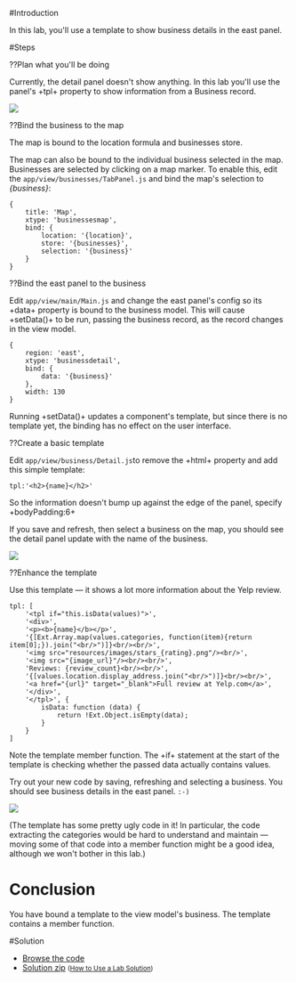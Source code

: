 #Introduction

In this lab, you'll use a template to show business details in the east panel.


#Steps

??Plan what you'll be doing

Currently, the detail panel doesn't show anything. In this lab you'll use the panel's +tpl+ property to show information from a Business record.

<img src="resources/images/yelp/DetailPanelUserSketch.png">

??Bind the business to the map

The map is bound to the location formula and businesses store. 

The map can also be bound to the individual business selected in the map. Businesses are 
selected by clicking on a map marker.  To enable this, edit the `app/view/businesses/TabPanel.js`
and bind the map's selection to *{business}*:

    {
        title: 'Map',
        xtype: 'businessesmap',
        bind: {
            location: '{location}',
            store: '{businesses}',
            selection: '{business}'
        }
    }


??Bind the east panel to the business
 
Edit `app/view/main/Main.js` and change the east panel's config so its +data+ property is 
bound to the business model. This will cause +setData()+ to be run, passing the business
record, as the record changes in the view model.
 
    {
        region: 'east',
        xtype: 'businessdetail',
        bind: {
            data: '{business}'
        },
        width: 130
    }
 
Running +setData()+ updates a component's template, but since there is no template yet, the binding has 
no effect on the user interface. 

??Create a basic template

Edit `app/view/business/Detail.js`to remove the +html+ property and add this simple template:

    tpl:'<h2>{name}</h2>'

So the information doesn't bump up against the edge of the panel, specify +bodyPadding:6+

If you save and refresh, then select a business on the map, you should see the
detail panel update with the name of the business.
 
<img src="resources/images/yelp/DetailSimpleTemplate.jpg"/>

??Enhance the template

Use this template &mdash; it shows a lot more information about the Yelp review.

    tpl: [
        '<tpl if="this.isData(values)">',
        '<div>',
        '<p><b>{name}</b></p>',
        '{[Ext.Array.map(values.categories, function(item){return item[0];}).join("<br/>")]}<br/><br/>',
        '<img src="resources/images/stars_{rating}.png"/><br/>',
        '<img src="{image_url}"/><br/><br/>',
        'Reviews: {review_count}<br/><br/>',
        '{[values.location.display_address.join("<br/>")]}<br/><br/>',
        '<a href="{url}" target="_blank">Full review at Yelp.com</a>',
        '</div>',
        '</tpl>', {
            isData: function (data) {
                return !Ext.Object.isEmpty(data);
            }
        }
    ]

Note the template member function. The +if+ statement at the start of the template is
checking whether the passed data actually contains values. 
 
Try out your new code by saving, refreshing and selecting a business. You should see
business details in the east panel. `:-)`

<img src="resources/images/yelp/DetailWithGoodTemplate.jpg">

(The template has some pretty 
ugly code in it! In particular, the code extracting the categories would be hard to 
understand and maintain &mdash; moving some of that code into a member function might 
be a good idea, although we won't bother in this lab.)

# Conclusion

You have bound a template to the view model's business. The template contains a member function.


#Solution

- <a href="resources/student/labsolutions/yelpextplorer-templates" target="source">Browse the code</a>
- <a href="resources/student/labsolutions/yelpextplorer-templates.zip">Solution zip</a> <small>(<a href="#2016-02-24_17-26_13-021_Z">How to Use a Lab Solution</a>)</small>

